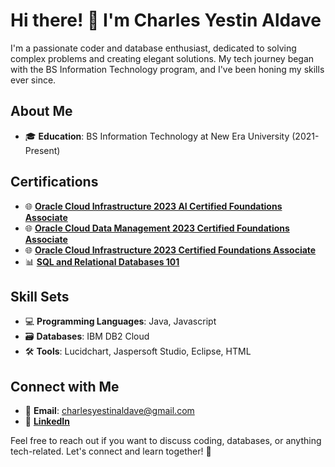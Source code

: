 # Hi there! 👋 I'm Charles Yestin Aldave

I'm a passionate coder and database enthusiast, dedicated to solving complex problems and creating elegant solutions. My tech journey began with the BS Information Technology program, and I've been honing my skills ever since.

## About Me

- 🎓 **Education**: BS Information Technology at New Era University (2021-Present)

## Certifications

- 🌐 **[Oracle Cloud Infrastructure 2023 AI Certified Foundations Associate](Certification_Link_1)**
- 🌐 **[Oracle Cloud Data Management 2023 Certified Foundations Associate](Certification_Link_2)**
- 🌐 **[Oracle Cloud Infrastructure 2023 Certified Foundations Associate](Certification_Link_3)**
- 📊 **[SQL and Relational Databases 101](Certification_Link_4)**

## Skill Sets

- 💻 **Programming Languages**: Java, Javascript
- 🗃️ **Databases**: IBM DB2 Cloud
- 🛠️ **Tools**: Lucidchart, Jaspersoft Studio, Eclipse, HTML

## Connect with Me

- 📧 **Email**: charlesyestinaldave@gmail.com
- 💼 **[LinkedIn](LinkedIn_Profile_Link)**

Feel free to reach out if you want to discuss coding, databases, or anything tech-related. Let's connect and learn together! 🚀
